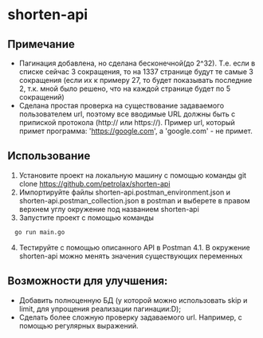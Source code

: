 # shorten-api
## Примечание
* Пагинация добавлена, но сделана бесконечной(до 2^32). Т.е. если в списке сейчас 3 сокращения, то на 1337 странице будут те самые 3 сокращения (если их к примеру 27, то будет показывать последние 2, т.к. мной было решено, что на каждой странице будет по 5 сокращений)
* Сделана простая проверка на существование задаваемого пользователем url, поэтому все вводимые URL должны быть с припиской протокола (http:// или https://). Пример url, который примет программа: 'https://google.com', а 'google.com' - не примет.

## Использование
1. Установите проект на локальную машину с помощью команды git clone https://github.com/petrolax/shorten-api
2. Импортируйте файлы shorten-api.postman_environment.json и shorten-api.postman_collection.json в postman и выберете в правом верхнем углу окружение под названием shorten-api
3. Запустите проект с помощью команды 
  ```bash
    go run main.go
  ```
4. Тестируйте с помощью описанного API в Postman
4.1. В окружение shorten-api можно менять значения существующих переменных


## Возможности для улучшения:
* Добавить полноценную БД (у которой можно использовать skip и limit, для упрощения реализации пагинации:D);
* Сделать более сложную проверку задаваемого url. Например, с помощью регулярных выражений.
